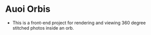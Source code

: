 # Auoi Orbis
* This is a front-end project for rendering and viewing 360 degree stitched photos inside an orb.